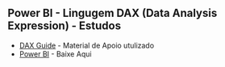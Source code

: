 
## Power BI - Lingugem DAX (Data Analysis Expression) - Estudos

* [DAX Guide](https://dax.guide/) - Material de Apoio utulizado 
* [Power BI](https://powerbi.microsoft.com/pt-br/) - Baixe Aqui 
